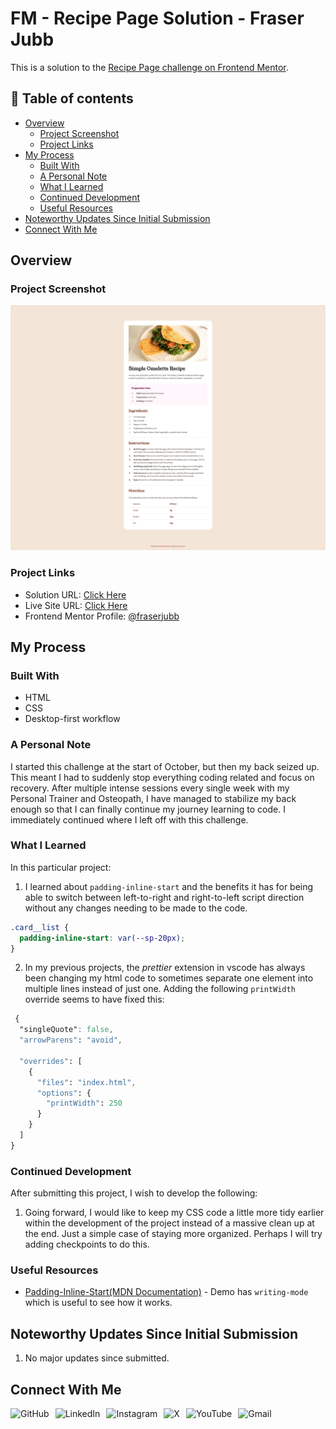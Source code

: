 # FM - Recipe Page Solution - Fraser Jubb

This is a solution to the [Recipe Page challenge on Frontend Mentor](https://www.frontendmentor.io/challenges/recipe-page-KiTsR8QQKm).

## 📖 Table of contents

- [Overview](#overview)
  - [Project Screenshot](#project-screenshot)
  - [Project Links](#project-links)
- [My Process](#my-process)
  - [Built With](#built-with)
  - [A Personal Note](#a-personal-note)
  - [What I Learned](#what-i-learned)
  - [Continued Development](#continued-development)
  - [Useful Resources](#useful-resources)
- [Noteworthy Updates Since Initial Submission](#noteworthy-updates-since-initial-submission)
- [Connect With Me](#connect-with-me)

## Overview

### Project Screenshot

![Screenshot of solution](/assets/images/solution-fraser.png)

### Project Links

- Solution URL: [Click Here](#)
- Live Site URL: [Click Here](https://fm-recipepage-fraser.netlify.app/)
- Frontend Mentor Profile: [@fraserjubb](https://www.frontendmentor.io/profile/fraserjubb)

## My Process

### Built With

- HTML
- CSS
- Desktop-first workflow

### A Personal Note

I started this challenge at the start of October, but then my back seized up. This meant I had to suddenly stop everything coding related and focus on recovery. After multiple intense sessions every single week with my Personal Trainer and Osteopath, I have managed to stabilize my back enough so that I can finally continue my journey learning to code. I immediately continued where I left off with this challenge.

### What I Learned

In this particular project:

1. I learned about `padding-inline-start` and the benefits it has for being able to switch between left-to-right and right-to-left script direction without any changes needing to be made to the code.

```css
.card__list {
  padding-inline-start: var(--sp-20px);
}
```

2. In my previous projects, the _prettier_ extension in vscode has always been changing my html code to sometimes separate one element into multiple lines instead of just one. Adding the following `printWidth` override seems to have fixed this:

```css
 {
  "singleQuote": false,
  "arrowParens": "avoid",

  "overrides": [
    {
      "files": "index.html",
      "options": {
        "printWidth": 250
      }
    }
  ]
}
```

### Continued Development

After submitting this project, I wish to develop the following:

1. Going forward, I would like to keep my CSS code a little more tidy earlier within the development of the project instead of a massive clean up at the end. Just a simple case of staying more organized. Perhaps I will try adding checkpoints to do this.

### Useful Resources

- [Padding-Inline-Start(MDN Documentation)](https://developer.mozilla.org/en-US/docs/Web/CSS/padding-inline-start) - Demo has `writing-mode` which is useful to see how it works.

## Noteworthy Updates Since Initial Submission

1. No major updates since submitted.

## Connect With Me

<a href="https://github.com/fraserjubb"><img height="30px" align="left" alt="GitHub" style="padding-right:10px" title="Github" src="https://img.shields.io/badge/github-%23121011.svg?style=plastic&logo=github&logoColor=white"/></a>
<a href="https://www.linkedin.com/in/fraser-jubb"><img height="30px" align="left" alt="LinkedIn" style="padding-right:10px" title="LinkedIn" src="https://img.shields.io/badge/linkedin-%230077B5.svg?style=plastic&logo=linkedin&logoColor=white"/></a>
<a href="https://www.instagram.com/thejubbzone/"><img height="30px" align="left" alt="Instagram" style="padding-right:10px" title="Instagram" src="https://img.shields.io/badge/Instagram-%23E4405F.svg?style=plastic&logo=Instagram&logoColor=white"/></a>
<a href="https://x.com/fraserjubb"><img height="30px" align="left" alt="X" style="padding-right:10px" title="X" src="https://img.shields.io/badge/X-%23000000.svg?style=plastic&logo=X&logoColor=white"/></a>
<a href="https://www.youtube.com/@thejubbzone2374"><img height="30px" align="left" alt="YouTube" style="padding-right:10px" title="YouTube" src="https://img.shields.io/badge/YouTube-%23FF0000.svg?style=plastic&logo=YouTube&logoColor=white"/></a>
<a href="mailto:fraserjubb.dev@gmail.com"><img height="30px" align="left" alt="Gmail" style="padding-right:10px" title="Gmail" src="https://img.shields.io/badge/Gmail-D14836?style=plastic&logo=gmail&logoColor=white"/></a>

<br/>
